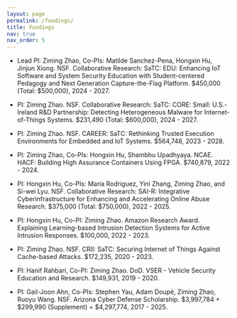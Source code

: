 ```yaml
---
layout: page
permalink: /fundings/
title: Fundings
nav: true
nav_order: 5
---
```


- Lead PI: Ziming Zhao, Co-PIs: Matilde Sanchez-Pena, Hongxin Hu, Jinjun Xiong. NSF. Collaborative Research: SaTC: EDU: Enhancing IoT Software and System Security Education with Student-centered Pedagogy and Next Generation Capture-the-Flag Platform. \$450,000 (Total: \$500,000), 2024 - 2027. 

- PI: Ziming Zhao. NSF. Collaborative Research: SaTC: CORE: Small: U.S.-Ireland R&D Partnership: Detecting Heterogeneous Malware for Internet-of-Things Systems. \$231,490 (Total: \$600,000), 2024 - 2027. 

- PI: Ziming Zhao. NSF. CAREER: SaTC: Rethinking Trusted Execution Environments for Embedded and IoT Systems. \$564,748, 2023 - 2028. 

- PI: Ziming Zhao, Co-PIs: Hongxin Hu, Shambhu Upadhyaya. NCAE. HACF: Building High Assurance Containers Using FPGA. \$740,879, 2022 - 2024. 

- PI: Hongxin Hu, Co-PIs: Maria Rodriguez, Yini Zhang, Ziming Zhao, and Si-wei Lyu. NSF. Collaborative Research: SAI-R: Integrative Cyberinfrastructure for Enhancing and Accelerating Online Abuse Research. \$375,000 (Total: \$750,000), 2022 - 2025. 

- PI: Hongxin Hu, Co-PI: Ziming Zhao. Amazon Research Award. Explaining Learning-based Intrusion Detection Systems for Active Intrusion Responses. \$100,000, 2022 - 2023.

- PI: Ziming Zhao. NSF. CRII: SaTC: Securing Internet of Things Against Cache-based Attacks. \$172,235, 2020 - 2023. 

- PI: Hanif Rahbari, Co-PI: Ziming Zhao. DoD. VSER - Vehicle Security Education and Research. \$149,931, 2019 - 2020. 

- PI: Gail-Joon Ahn, Co-PIs: Stephen Yau, Adam Doupé, Ziming Zhao, Ruoyu Wang. NSF. Arizona Cyber Defense Scholarship. \$3,997,784 + \$299,990 (Supplement) = \$4,297,774, 2017 - 2025. 